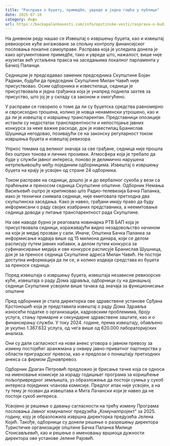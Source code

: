 ```yaml
---
title: "Расправа о буџету, примедбе, увреде и једна гошћа у публици"
date: 2025-07-10
category: Инфо
url: https://backapalankavesti.com/info/opstinske-vesti/rasprava-o-budzetu-primedbe-uvrede-i-jedna-gosca-u-publici/
---
```


На дневном реду нашао се Извештај о извршењу буџета, као и извештај ревизорске куће ангажоване за спољну контролу финансијског пословања локалне самоуправе. Расправа која је уследила донела је како аргументоване примедбе, тако и увреде што, нажалост, више није изузетак већ устаљена пракса на заседањима локалног парламента у Бачкој Паланци.

Седницом је председавао заменик председника Скупштине Бојан Радман, будући да председник Скупштине Милан Чавић није присуствовао. Осим одборника и известилаца, седници је присуствовала и једна грађанка која је унапред поднела захтев за присуство, што јој је у складу са законом и омогућено.

У расправи се говорило о томе да ли су буџетска средства равномерно и сврсисходно трошена, колико је новца ненаменски утрошено, као и да ли је извештај о извршењу транспарентан. Представници опозиције истакли су недостатак транспарентности и непостојање јавних конкурса за неке важне расходе, док је известилац Бранислав Шушница негодовао, позивајући се на законску регуларност током извршења буџета и извештај ревизора.

Упркос темама од великог значаја за све грађане, седница није прошла без оштрих тонова и личних прозивки. Атмосфера која је требало да буде у служби јавног интереса, поново је делимично нарушена нетрпељивошћу међу појединим одборницима. Извештај о извршењу буџета на крају је усвојен од стране 24 одборника.

Током расправе на седници, дошло је и до вербалног сукоба у вези са праћењем и преносом седница Скупштине општине. Одборник Немања Васиљевић оштро је критиковао што Радио-телевизија Бачка Паланка, иако је технички снимала седнице, није емитовала претходна два скупштинска заседања. Како је навео, грађани имају право да буду информисани о раду својих изабраних представника, а неемитовање седница доводи у питање транспарентност рада Скупштине.

На ове наводе бурно је реаговала новинарка РТВ БАП која је присуствовала седници, изражавајући видно незадовољство начином на који је медиј прозван у сали. Иначе, Општина Бачка Паланка за информисање издваја више од 15 милиона динара, који се делом расписују путем јавних набавки, а делом путем конкурса за суфинансирање медија и ове конкурсе расписује Бранислав Шушница, док је за преносе седница Скупштине адреса Милан Чавић. Не постоји доступна информација да ли се, и колико издваја средстава из буџета за преносе седница.

Поред извештаја о извршењу буџета, извештаја независне ревизорске куће, извештаја о раду Дома здравља, одборници су на данашњој седници Скупштине усвојили више тачака од значаја за функционисање општине

Пред одборнике је стала директорка ове здравствене установе Срђана Крстоношић која је представила извештај о раду Дома Здравља износећи податке о организацији, кадровским проблемима, броју услуга, стању примарне и секундарне здравствене заштите, као и о финансирању служби. У току 2024. године, према извештају, обављено је укупно 1.367.632 услуга, од чега више од 620.000 лабораторијских анализа.

Они су дали сагласност на нови анекс уговора о јавном превозу за измену постојећег аранжмана у оквиру јавно-приватног партнерства у области приградског превоза, као и предлози о поништају претходних анекса са фирмом Дунавпревоз.

Одборник Драган Петровић предложио је брисање тачке која се односи на именовање комисије за израду годишњег програма за коришћење пољопривредног земљишта, уз образложење да постоји сумња у сукоб интереса појединих чланова комисије. Предлог ипак није усвојен, а на ту тему је позван да извештава и Мита Лачански који је навео да не постоји сукоб интереса.

Усвојено је решење о давању сагласности на трећу измену Програма пословања Јавног комуналног предузећа „Комуналпројект“ за 2025. годину, коју је образложила извршна директорка предузећа Јелена Којић. Такође, одборници су донели решење о разрешењу директора Туристичке организације општине Бачка Паланка Милице Стоисављевић, као и решење о именовању вршиоца дужности директора ове установе Јелене Рајовић.
